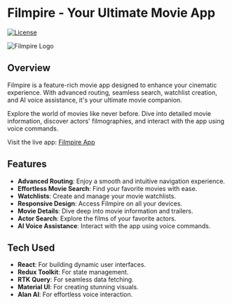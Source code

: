 # Filmpire - Your Ultimate Movie App
[![License](https://img.shields.io/badge/License-MIT-blue.svg)](LICENSE)

![Filmpire Logo](https://courses.jsmastery.pro/_next/image?url=https%3A%2F%2Fcdn.sanity.io%2Fimages%2F24n4vxyj%2Fproduction%2F377f1ca9fb14e0185f0c952fbf4c1001ee3e23c0-870x488.png&w=640&q=75)

## Overview

Filmpire is a feature-rich movie app designed to enhance your cinematic experience. With advanced routing, seamless search, watchlist creation, and AI voice assistance, it's your ultimate movie companion.

Explore the world of movies like never before. Dive into detailed movie information, discover actors' filmographies, and interact with the app using voice commands.

Visit the live app: [Filmpire App](https://filmpire-zaitoun.netlify.app/)

## Features

- **Advanced Routing**: Enjoy a smooth and intuitive navigation experience.
- **Effortless Movie Search**: Find your favorite movies with ease.
- **Watchlists**: Create and manage your movie watchlists.
- **Responsive Design**: Access Filmpire on all your devices.
- **Movie Details**: Dive deep into movie information and trailers.
- **Actor Search**: Explore the films of your favorite actors.
- **AI Voice Assistance**: Interact with the app using voice commands.

## Tech Used

- **React**: For building dynamic user interfaces.
- **Redux Toolkit**: For state management.
- **RTK Query**: For seamless data fetching.
- **Material UI**: For creating stunning visuals.
- **Alan AI**: For effortless voice interaction.

